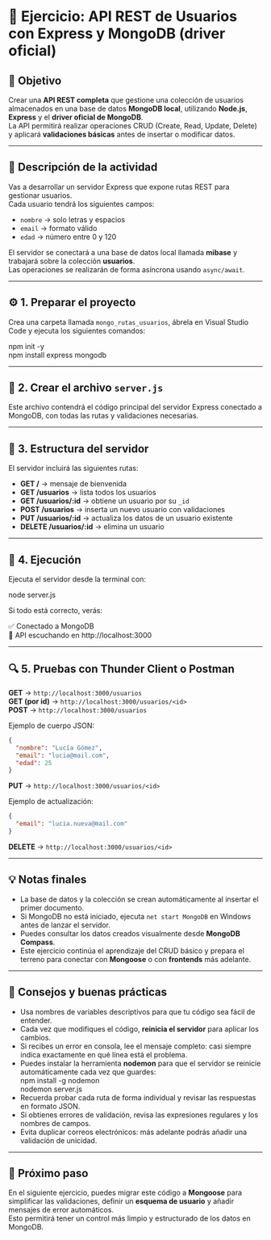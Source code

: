 # 🧩 Ejercicio: API REST de Usuarios con Express y MongoDB (driver oficial)

## 🎯 Objetivo
Crear una **API REST completa** que gestione una colección de usuarios almacenados en una base de datos **MongoDB local**, utilizando **Node.js**, **Express** y el **driver oficial de MongoDB**.  
La API permitirá realizar operaciones CRUD (Create, Read, Update, Delete) y aplicará **validaciones básicas** antes de insertar o modificar datos.

---

## 📘 Descripción de la actividad
Vas a desarrollar un servidor Express que expone rutas REST para gestionar usuarios.  
Cada usuario tendrá los siguientes campos:
- `nombre` → solo letras y espacios  
- `email` → formato válido  
- `edad` → número entre 0 y 120  

El servidor se conectará a una base de datos local llamada **mibase** y trabajará sobre la colección **usuarios**.  
Las operaciones se realizarán de forma asíncrona usando `async/await`.

---

## ⚙️ 1. Preparar el proyecto
Crea una carpeta llamada `mongo_rutas_usuarios`, ábrela en Visual Studio Code y ejecuta los siguientes comandos:

npm init -y  
npm install express mongodb

---

## 🧱 2. Crear el archivo `server.js`
Este archivo contendrá el código principal del servidor Express conectado a MongoDB, con todas las rutas y validaciones necesarias.

---

## 📜 3. Estructura del servidor
El servidor incluirá las siguientes rutas:

- **GET /** → mensaje de bienvenida  
- **GET /usuarios** → lista todos los usuarios  
- **GET /usuarios/:id** → obtiene un usuario por su `_id`  
- **POST /usuarios** → inserta un nuevo usuario con validaciones  
- **PUT /usuarios/:id** → actualiza los datos de un usuario existente  
- **DELETE /usuarios/:id** → elimina un usuario  

---

## 🧪 4. Ejecución
Ejecuta el servidor desde la terminal con:

node server.js

Si todo está correcto, verás:

✅ Conectado a MongoDB  
🚀 API escuchando en http://localhost:3000

---

## 🔍 5. Pruebas con Thunder Client o Postman
**GET** → `http://localhost:3000/usuarios`  
**GET (por id)** → `http://localhost:3000/usuarios/<id>`  
**POST** → `http://localhost:3000/usuarios`  

Ejemplo de cuerpo JSON:
```json
{  
  "nombre": "Lucía Gómez",  
  "email": "lucia@mail.com",  
  "edad": 25  
}
```
**PUT** → `http://localhost:3000/usuarios/<id>`  

Ejemplo de actualización:
```json
{  
  "email": "lucia.nueva@mail.com"  
}
```
**DELETE** → `http://localhost:3000/usuarios/<id>`

---

## 💡 Notas finales
- La base de datos y la colección se crean automáticamente al insertar el primer documento.  
- Si MongoDB no está iniciado, ejecuta `net start MongoDB` en Windows antes de lanzar el servidor.  
- Puedes consultar los datos creados visualmente desde **MongoDB Compass**.  
- Este ejercicio continúa el aprendizaje del CRUD básico y prepara el terreno para conectar con **Mongoose** o con **frontends** más adelante.

---

## 🧠 Consejos y buenas prácticas
- Usa nombres de variables descriptivos para que tu código sea fácil de entender.  
- Cada vez que modifiques el código, **reinicia el servidor** para aplicar los cambios.  
- Si recibes un error en consola, lee el mensaje completo: casi siempre indica exactamente en qué línea está el problema.  
- Puedes instalar la herramienta **nodemon** para que el servidor se reinicie automáticamente cada vez que guardes:  
  npm install -g nodemon  
  nodemon server.js  
- Recuerda probar cada ruta de forma individual y revisar las respuestas en formato JSON.  
- Si obtienes errores de validación, revisa las expresiones regulares y los nombres de campos.  
- Evita duplicar correos electrónicos: más adelante podrás añadir una validación de unicidad.

---

## 🧩 Próximo paso
En el siguiente ejercicio, puedes migrar este código a **Mongoose** para simplificar las validaciones, definir un **esquema de usuario** y añadir mensajes de error automáticos.  
Esto permitirá tener un control más limpio y estructurado de los datos en MongoDB.
